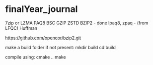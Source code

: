 # finalYear_journal

7zip or LZMA
PAQ8
BSC
GZIP
ZSTD
BZIP2 - done
lpaq8, zpaq - (from LFQC)
Huffman

https://github.com/opencor/bzip2.git

make a build folder if not present:
mkdir build
cd build

compile using:
cmake ..
make